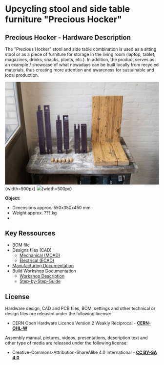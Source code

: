<!--
SPDX-FileCopyrightText: regenholz <mail@regenholz.de>

SPDX-License-Identifier: CC-BY-SA-4.0
-->

# Upcycling stool and side table furniture "Precious Hocker"

## Precious Hocker - Hardware Description

The "Precious Hocker" stool and side table combination is used as a sitting stool or as a piece of furniture for storage in the living room (laptop, tablet, magazines, drinks, snacks, plants, etc.). In addition, the product serves as an example / showcase of what nowadays can be built locally from recycled materials, thus creating more attention and awareness for sustainable and local production.

![pic](res/assets/media/img/regenholz_precious-hocker_components.jpg){width=500px} ![](https://md.opensourceecology.de/uploads/4cb7256de2b7c656e84b51f59.png){width=500px}

**Object:**

- Dimensions approx. 550x350x450 mm
- Weight approx. ??? kg
- 

## Key Ressources

- [BOM file](bom.csv)
- Designs files (CAD)
     - [Mechanical (MCAD)](src/mech)
     - [Electrical (ECAD)](/src/elec/)
- [Manufacturing Documentation](/doc/manuf/)
- Build Workshop Documentation
     - [Workshop Description](doc/workshops/build/workshop-description+agenda_de.md)
     - [Step-by-Step-Guide](doc/workshops/build/step-by-step_build-guideline.md)

## License

Hardware design, CAD and PCB files, BOM, settings and other technical or design files are released under the following license:
- CERN Open Hardware Licence Version 2 Weakly Reciprocal - **[CERN-OHL-W](/LICENSES/LICENSE_CERN_OHL_W_V2.txt)**

Assembly manual, pictures, videos, presentations, description text and other type of media are released under the following license:
- Creative-Commons-Attribution-ShareAlike 4.0 International - **[CC BY-SA 4.0](/LICENSES/LICENSE_CC_BY_SA_4.0.txt)**
